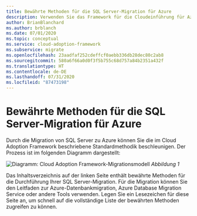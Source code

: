 ```yaml
---
title: Bewährte Methoden für die SQL Server-Migration für Azure
description: Verwenden Sie das Framework für die Cloudeinführung für Azure, um sich mit den bewährten Methoden für die SQL Server-Migration vertraut zu machen, mit denen die Komplexität reduziert und der Migrationsprozess standardisiert wird.
author: BrianBlanchard
ms.author: brblanch
ms.date: 07/01/2020
ms.topic: conceptual
ms.service: cloud-adoption-framework
ms.subservice: migrate
ms.openlocfilehash: 23aadfaf252cdeffcf0aebb336db28dec80c2ab8
ms.sourcegitcommit: 580a6f66a0d0f3f5b755c68d757a84b2351a432f
ms.translationtype: HT
ms.contentlocale: de-DE
ms.lasthandoff: 07/31/2020
ms.locfileid: "87473198"
---
```

# <a name="sql-server-migration-best-practices-for-azure"></a>Bewährte Methoden für die SQL Server-Migration für Azure

Durch die Migration von SQL Server zu Azure können Sie die im Cloud Adoption Framework beschriebene Standardmethodik beschleunigen. Der Prozess ist im folgenden Diagramm dargestellt:

![Diagramm: Cloud Adoption Framework-Migrationsmodell](../../_images/migrate/methodology.png)
*Abbildung 1*

Das Inhaltsverzeichnis auf der linken Seite enthält bewährte Methoden für die Durchführung Ihrer SQL Server-Migration. Für die Migration können Sie den Leitfaden zur Azure-Datenbankmigration, Azure Database Migration Service oder andere Tools verwenden. Legen Sie ein Lesezeichen für diese Seite an, um schnell auf die vollständige Liste der bewährten Methoden zugreifen zu können.
